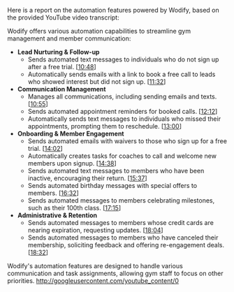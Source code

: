 Here is a report on the automation features powered by Wodify, based on the provided YouTube video transcript:

Wodify offers various automation capabilities to streamline gym management and member communication:

* **Lead Nurturing & Follow-up**
    * Sends automated text messages to individuals who do not sign up after a free trial. \[[10:48](http://www.youtube.com/watch?v=eOhmDiLZfWQ&t=648)\]
    * Automatically sends emails with a link to book a free call to leads who showed interest but did not sign up. \[[11:32](http://www.youtube.com/watch?v=eOhmDiLZfWQ&t=692)\]
* **Communication Management**
    * Manages all communications, including sending emails and texts. \[[10:55](http://www.youtube.com/watch?v=eOhmDiLZfWQ&t=655)\]
    * Sends automated appointment reminders for booked calls. \[[12:12](http://www.youtube.com/watch?v=eOhmDiLZfWQ&t=732)\]
    * Automatically sends text messages to individuals who missed their appointments, prompting them to reschedule. \[[13:00](http://www.youtube.com/watch?v=eOhmDiLZfWQ&t=780)\]
* **Onboarding & Member Engagement**
    * Sends automated emails with waivers to those who sign up for a free trial. \[[14:02](http://www.youtube.com/watch?v=eOhmDiLZfWQ&t=842)\]
    * Automatically creates tasks for coaches to call and welcome new members upon signup. \[[14:38](http://www.youtube.com/watch?v=eOhmDiLZfWQ&t=878)\]
    * Sends automated text messages to members who have been inactive, encouraging their return. \[[15:37](http://www.youtube.com/watch?v=eOhmDiLZfWQ&t=937)\]
    * Sends automated birthday messages with special offers to members. \[[16:32](http://www.youtube.com/watch?v=eOhmDiLZfWQ&t=992)\]
    * Sends automated messages to members celebrating milestones, such as their 100th class. \[[17:15](http://www.youtube.com/watch?v=eOhmDiLZfWQ&t=1035)\]
* **Administrative & Retention**
    * Sends automated messages to members whose credit cards are nearing expiration, requesting updates. \[[18:04](http://www.youtube.com/watch?v=eOhmDiLZfWQ&t=1084)\]
    * Sends automated messages to members who have canceled their membership, soliciting feedback and offering re-engagement deals. \[[18:32](http://www.youtube.com/watch?v=eOhmDiLZfWQ&t=1112)\]

Wodify's automation features are designed to handle various communication and task assignments, allowing gym staff to focus on other priorities.
http://googleusercontent.com/youtube_content/0
